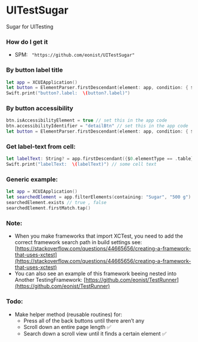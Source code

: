 # UITestSugar
Sugar for UITesting

### How do I get it
- SPM: ` "https://github.com/eonist/UITestSugar"`

### By button label title
```swift
let app = XCUIApplication()
let button = ElementParser.firstDescendant(element: app, condition: { $0.label == "Detail" })
Swift.print("button?.label:  \(button?.label)")
```

### By button accessibility
```swift
btn.isAccessibilityElement = true // set this in the app code
btn.accessibilityIdentifier = "detailBtn" // set this in the app code
let button = ElementParser.firstDescendant(element: app, condition: { $0.identifier == "detailBtn" })
```

### Get label-text from cell:
```swift
let labelText: String? = app.firstDescendant({$0.elementType == .table})?.descendants(matching: .cell).firstMatch.children(matching: .staticText).element.label
Swift.print("labelText:  \(labelText)") // some cell text
```

### Generic example:
```swift
let app = XCUIApplication()
let searchedElement = app.filterElements(containing: "Sugar", "500 g").element
searchedElement.exists // true , false
searchedElement.firstMatch.tap()
```

### Note:
- When you make frameworks that import XCTest, you need to add the correct framework search path in build settings see: [https://stackoverflow.com/questions/44665656/creating-a-framework-that-uses-xctest](https://stackoverflow.com/questions/44665656/creating-a-framework-that-uses-xctest)
- You can also see an example of this framework beeing nested into Another TestingFramework: [https://github.com/eonist/TestRunner](https://github.com/eonist/TestRunner)

### Todo:
- Make helper method (reusable routines) for:
	- Press all of the back buttons until there aren’t any
	- Scroll down an entire page length ✅
	- Search down a scroll view until it finds a certain element ✅
